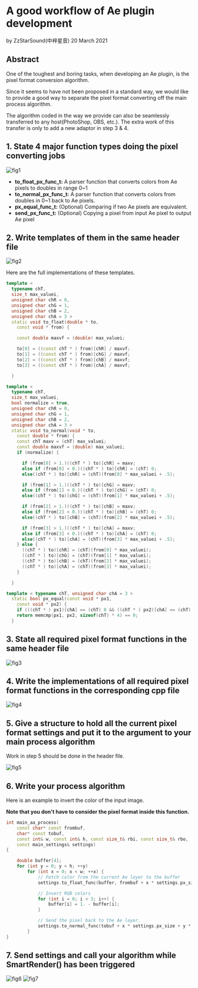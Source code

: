 # A good workflow of Ae plugin development

by ZzStarSound(中梓星音)
20 March 2021

## Abstract 

One of the toughest and boring tasks, when developing an Ae plugin, is the pixel format conversion algorithm. 

Since it seems to have not been proposed in a standard way, we would like to provide a good way to separate the pixel format converting off the main process algorithm. 

The algorithm coded in the way we provide can also be seamlessly transferred to any host(PhotoShop, OBS, etc.). The extra work of this transfer is only to add a new adaptor in step 3 & 4. 

## 1. State 4 major function types doing the pixel converting jobs

![fig1](fig1.png)

- **to_float_px_func_t:** 
A parser function that converts colors from Ae pixels to doubles in range 0~1
- **to_normal_px_func_t:**
A parser function that converts colors from doubles in 0~1 back to Ae pixels. 
- **px_equal_func_t:** (Optional)
Comparing if two Ae pixels are equivalent. 
- **send_px_func_t:** (Optional)
Copying a pixel from input Ae pixel to output Ae pixel


## 2. Write templates of them in the same header file

![fig2](fig2.png)

Here are the full implementations of these templates. 

```cpp
template <
  typename chT,
  size_t max_valuei,
  unsigned char chR = 0,
  unsigned char chG = 1,
  unsigned char chB = 2,
  unsigned char chA = 3 >
  static void to_float(double * to,
    const void * from) {

    const double maxvf = (double) max_valuei;

    to[0] = ((const chT * ) from)[chR] / maxvf;
    to[1] = ((const chT * ) from)[chG] / maxvf;
    to[2] = ((const chT * ) from)[chB] / maxvf;
    to[3] = ((const chT * ) from)[chA] / maxvf;

  }

template <
  typename chT,
  size_t max_valuei,
  bool normalize = true,
  unsigned char chR = 0,
  unsigned char chG = 1,
  unsigned char chB = 2,
  unsigned char chA = 3 >
  static void to_normal(void * to,
    const double * from) {
    const chT maxv = (chT) max_valuei;
    const double maxvf = (double) max_valuei;
    if (normalize) {

      if (from[0] > 1.)((chT * ) to)[chR] = maxv;
      else if (from[0] < 0.)((chT * ) to)[chR] = (chT) 0;
      else((chT * ) to)[chR] = (chT)(from[0] * max_valuei + .5);

      if (from[1] > 1.)((chT * ) to)[chG] = maxv;
      else if (from[1] < 0.)((chT * ) to)[chG] = (chT) 0;
      else((chT * ) to)[chG] = (chT)(from[1] * max_valuei + .5);

      if (from[2] > 1.)((chT * ) to)[chB] = maxv;
      else if (from[2] < 0.)((chT * ) to)[chB] = (chT) 0;
      else((chT * ) to)[chB] = (chT)(from[2] * max_valuei + .5);

      if (from[3] > 1.)((chT * ) to)[chA] = maxv;
      else if (from[3] < 0.)((chT * ) to)[chA] = (chT) 0;
      else((chT * ) to)[chA] = (chT)(from[3] * max_valuei + .5);
    } else {
      ((chT * ) to)[chR] = (chT)(from[0] * max_valuei);
      ((chT * ) to)[chG] = (chT)(from[1] * max_valuei);
      ((chT * ) to)[chB] = (chT)(from[2] * max_valuei);
      ((chT * ) to)[chA] = (chT)(from[3] * max_valuei);
    }

  }

template < typename chT, unsigned char chA = 3 >
  static bool px_equal(const void * px1,
    const void * px2) {
    if (((chT * ) px1)[chA] == (chT) 0 && ((chT * ) px2)[chA] == (chT) 0) return true;
    return memcmp(px1, px2, sizeof(chT) * 4) == 0;
  }
```

## 3. State all required pixel format functions in the same header file

![fig3](fig3.png)


## 4. Write the implementations of all required pixel format functions in the corresponding cpp file

![fig4](fig4.png)

## 5. Give a structure to hold all the current pixel format settings and put it to the argument to your main process algorithm

Work in step 5 should be done in the header file. 

![fig5](fig5.png)


## 6. Write your process algorithm 

Here is an example to invert the color of the input image. 

**Note that you don't have to consider the pixel format inside this function.**

```cpp
int main_aa_process(
    const char* const frombuf,
    char* const tobuf,
    const int& w, const int& h, const size_t& rbi, const size_t& rbo,
    const main_settings& settings)
{

    double buffer[4];
    for (int y = 0; y < h; ++y)
        for (int x = 0; x < w; ++x) {
            // Fetch color from the current Ae layer to the buffer
            settings.to_float_func(buffer, frombuf + x * settings.px_size + y * rbi);

            // Invert RGB colors
            for (int i = 0; i < 3; i++) {
                buffer[i] = 1. - buffer[i];
            }

            // Send the pixel back to the Ae layer.
            settings.to_normal_func(tobuf + x * settings.px_size + y * rbo, buffer);
        }
}
```

## 7. Send settings and call your algorithm while SmartRender() has been triggered

![fig6](fig6.png)
![fig7](fig7.png)
